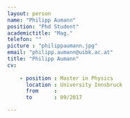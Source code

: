 ```yaml
---
layout: person
name: "Philipp Aumann"
position: "Phd Student"
academictitle: "Mag."
telefon: ""
picture : "philippaumann.jpg"
email: "philipp.aumann@uibk.ac.at"
title: "Philipp Aumann"
cv:
    
    - position : Master in Physics
      location : University Innsbruck
      from     : 
      to       : 09/2017

---
```

